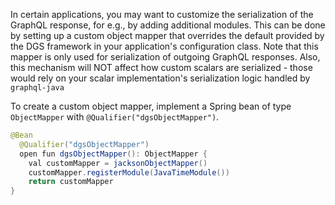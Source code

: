 
In certain applications, you may want to customize the serialization of the GraphQL response, for e.g., by adding additional modules.
This can be done by setting up a custom object mapper that overrides the default provided by the DGS framework in your application's configuration class.
Note that this mapper is only used for serialization of outgoing GraphQL responses.
Also, this mechanism will NOT affect how custom scalars are serialized - those would rely on your scalar implementation's serialization logic handled by `graphql-java`

To create a custom object mapper, implement a Spring bean of type `ObjectMapper` with `@Qualifier("dgsObjectMapper")`.

```java
@Bean
  @Qualifier("dgsObjectMapper")
  open fun dgsObjectMapper(): ObjectMapper {
    val customMapper = jacksonObjectMapper()
    customMapper.registerModule(JavaTimeModule())
    return customMapper
}
```

